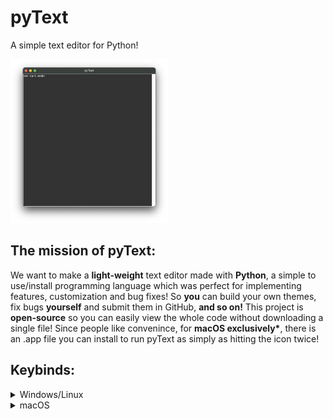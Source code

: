 # pyText

A simple text editor for Python!

<img style="width: 50%;" src="images/showcase1dark.png" alt="a showcase of pyText in dark mode">

## The mission of pyText:

We want to make a **light-weight** text editor made with **Python**, a simple to use/install programming language which was perfect for implementing features, customization and bug fixes! So **you** can build your own themes, fix bugs **yourself** and submit them in GitHub, **and so on!** This project is **open-source** so you can easily view the whole code without downloading a single file! Since people like convenince, for **macOS exclusively\***, there is an .app file you can install to run pyText as simply as hitting the icon twice!

## Keybinds:
<details>
<summary>Windows/Linux</summary>
<!-- Table -->
| Key | Function |
|------|------|
| Ctrl + N | New file |
| Ctrl + O | Open file |
| Ctrl + S | Save file |
| Alt + S | Save as file |
| Ctrl + D | Discard file |
| Ctrl + C | Copy selected text |
| Ctrl + X | Copy selected text and remove it |
| Ctrl + V | Pastes copied text |
| Ctrl + A | Select all text in document |
| Ctrl + / | Open pyText settings |
| Ctrl + W | Close pyText |
</details>

<details>
<summary>macOS</summary>
<!-- Table -->
| Key | Function |
|------|------|
| Cmd + N | New file |
| Cmd + O | Open file |
| Cmd + S | Save file |
| Opt + S | Save as file |
| Cmd + D | Discard file |
| Cmd + C | Copy selected text |
| Cmd + X | Copy selected text and remove it |
| Cmd + V | Pastes copied text |
| Cmd + A | Select all text in document |
| Cmd + / | Open pyText settings |
| Cmd + W | Close pyText |
</details>